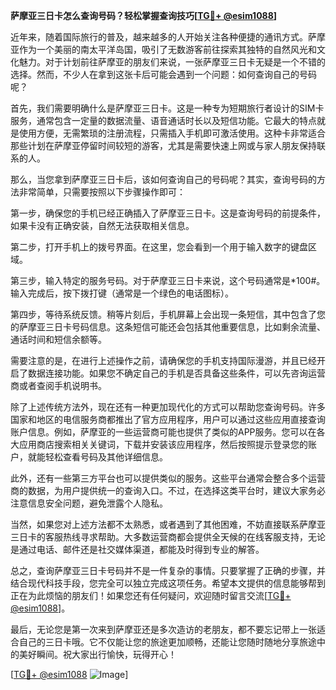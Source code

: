 **萨摩亚三日卡怎么查询号码？轻松掌握查询技巧[[TG💪+ @esim1088](https://t.me/s/esim1088)]**

近年来，随着国际旅行的普及，越来越多的人开始关注各种便捷的通讯方式。萨摩亚作为一个美丽的南太平洋岛国，吸引了无数游客前往探索其独特的自然风光和文化魅力。对于计划前往萨摩亚的朋友们来说，一张萨摩亚三日卡无疑是一个不错的选择。然而，不少人在拿到这张卡后可能会遇到一个问题：如何查询自己的号码呢？

首先，我们需要明确什么是萨摩亚三日卡。这是一种专为短期旅行者设计的SIM卡服务，通常包含一定量的数据流量、语音通话时长以及短信功能。它最大的特点就是使用方便，无需繁琐的注册流程，只需插入手机即可激活使用。这种卡非常适合那些计划在萨摩亚停留时间较短的游客，尤其是需要快速上网或与家人朋友保持联系的人。

那么，当您拿到萨摩亚三日卡后，该如何查询自己的号码呢？其实，查询号码的方法非常简单，只需要按照以下步骤操作即可：

第一步，确保您的手机已经正确插入了萨摩亚三日卡。这是查询号码的前提条件，如果卡没有正确安装，自然无法获取相关信息。

第二步，打开手机上的拨号界面。在这里，您会看到一个用于输入数字的键盘区域。

第三步，输入特定的服务号码。对于萨摩亚三日卡来说，这个号码通常是*100#。输入完成后，按下拨打键（通常是一个绿色的电话图标）。

第四步，等待系统反馈。稍等片刻后，手机屏幕上会出现一条短信，其中包含了您的萨摩亚三日卡号码信息。这条短信可能还会包括其他重要信息，比如剩余流量、通话时间和短信余额等。

需要注意的是，在进行上述操作之前，请确保您的手机支持国际漫游，并且已经开启了数据连接功能。如果您不确定自己的手机是否具备这些条件，可以先咨询运营商或者查阅手机说明书。

除了上述传统方法外，现在还有一种更加现代化的方式可以帮助您查询号码。许多国家和地区的电信服务商都推出了官方应用程序，用户可以通过这些应用直接查询账户信息。例如，萨摩亚的一些运营商可能也提供了类似的APP服务。您可以在各大应用商店搜索相关关键词，下载并安装该应用程序，然后按照提示登录您的账户，就能轻松查看号码及其他详细信息。

此外，还有一些第三方平台也可以提供类似的服务。这些平台通常会整合多个运营商的数据，为用户提供统一的查询入口。不过，在选择这类平台时，建议大家务必注意信息安全问题，避免泄露个人隐私。

当然，如果您对上述方法都不太熟悉，或者遇到了其他困难，不妨直接联系萨摩亚三日卡的客服热线寻求帮助。大多数运营商都会提供全天候的在线客服支持，无论是通过电话、邮件还是社交媒体渠道，都能及时得到专业的解答。

总之，查询萨摩亚三日卡号码并不是一件复杂的事情。只要掌握了正确的步骤，并结合现代科技手段，您完全可以独立完成这项任务。希望本文提供的信息能够帮到正在为此烦恼的朋友们！如果您还有任何疑问，欢迎随时留言交流[[TG💪+ @esim1088](https://t.me/s/esim1088)]。

最后，无论您是第一次来到萨摩亚还是多次造访的老朋友，都不要忘记带上一张适合自己的三日卡哦。它不仅能让您的旅途更加顺畅，还能让您随时随地分享旅途中的美好瞬间。祝大家出行愉快，玩得开心！

[[TG💪+ @esim1088](https://t.me/s/esim1088) ![Image](https://i.postimg.cc/4NQfJmqS/Snipaste-2025-05-13-00-14-12.png)]